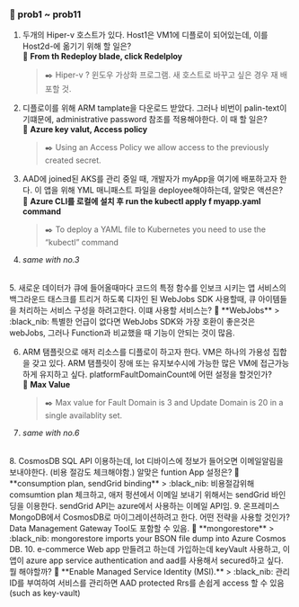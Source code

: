 ### 💯 prob1 ~ prob11

1. 두개의 Hiper-v 호스트가 있다. Host1은 VM1에 디플로이 되어있는데, 이를 Host2d-에 옮기기 위해 할 일은?     
🔔 **From th Redeploy blade, click Redelploy**
   > :black_nib: Hiper-v ? 윈도우 가상화 프로그램.
   > 새 호스트로 바꾸고 싶은 경우 재 배포할 것.

2. 디플로이를 위해 ARM tamplate을 다운로드 받았다. 그러나 비번이 palin-text이기떄문에, administrative password 참조를 적용해야한다. 이 때 할 일은?      
🔔 **Azure key valut, Access policy**
   > :black_nib: Using an Access Policy we allow access to the previously created secret.
3. AAD에 joined된 AKS를 관리 중일 때, 개발자가 myApp을 여기에 배포하고자 한다. 이 앱을 위해 YML 매니패스트 파일을 deployee해야하는데, 알맞은 액션은?  
🔔 **Azure CLI를 로컬에 설치 후 run the kubectl apply f myapp.yaml command**
   > :black_nib: To deploy a YAML file to Kubernetes you need to use the “kubectl” command 

4.  *same with no.3*  
   </br>
5. 새로운 데이터가 큐에 들어올때마다 코드의 특정 함수를 인보크 시키는 앱 서비스의 백그라운드 태스크를 트리거 하도록 디자인 된 WebJobs SDK 사용할때, 큐 아이템들을 처리하는 서비스 구성을 하려고한다. 이떄 사용할 서비스는?  
🔔 **WebJobs**  
   > :black_nib: 특별한 언급이 없다면 WebJobs SDK와 가장 호환이 좋은것은 webJobs, 그러나 Function과 비교했을 때 기능이 안되는 것이 많음.
   
6. ARM 탬플릿으로 애저 리소스를 디플로이 하고자 한다. VM은 하나의 가용성 집합을 갖고 있다. ARM 탬플릿이 장애 또는 유지보수시에 가능한 많은 VM에 접근가능하게 유지하고 싶다. platformFaultDomainCount에 어떤 설정을 할것인가?   
   🔔 **Max Value**  
   > :black_nib: Max value for Fault Domain is 3 and Update Domain is 20 in a single availablity set.

7.  *same with no.6*  
   </br>
8.  CosmosDB SQL API 이용하는데, Iot 디바이스에 정보가 들어오면 이메일알림을 보내야한다. (비용 절감도 체크해야함.) 알맞은 funtion App 설정은?     
   🔔 **consumption plan, sendGrid binding**     
      > :black_nib: 비용절감위해 comsumtion plan 체크하고, 애저 펑션에서 이메일 보내기 위해서는 sendGrid 바인딩을 이용한다. sendGrid API는 azure에서 사용하는 이메일 API임.
9.  온프레미스 MongoDB에서 CosmosDB로 마이그레이션하려고 한다. 어떤 전략을 사용할 것인가? Data Management Gateway Tool도 포함할 수 있음.  
    🔔 **mongorestore**  
      > :black_nib: mongorestore imports your BSON file dump into Azure Cosmos DB.
10.  e-commerce Web app 만들려고 하는데 가입하는데 keyVault 사용하고, 이 앱이 azure app service authentication and aad를 사용해서 secured하고 싶다. 뭘 해야할까?  
   🔔 **Enable Managed Service Identity (MSI).**  
      > :black_nib: 관리ID를 부여하여 서비스를 관리하면 AAD protected Rrs를 손쉽게 access 할 수 있음(such as key-vault)
    
